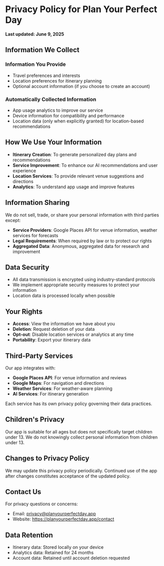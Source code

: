 # Privacy Policy for Plan Your Perfect Day

**Last updated: June 9, 2025**

## Information We Collect

### Information You Provide
- Travel preferences and interests
- Location preferences for itinerary planning
- Optional account information (if you choose to create an account)

### Automatically Collected Information
- App usage analytics to improve our service
- Device information for compatibility and performance
- Location data (only when explicitly granted) for location-based recommendations

## How We Use Your Information

- **Itinerary Creation**: To generate personalized day plans and recommendations
- **Service Improvement**: To enhance our AI recommendations and user experience
- **Location Services**: To provide relevant venue suggestions and directions
- **Analytics**: To understand app usage and improve features

## Information Sharing

We do not sell, trade, or share your personal information with third parties except:
- **Service Providers**: Google Places API for venue information, weather services for forecasts
- **Legal Requirements**: When required by law or to protect our rights
- **Aggregated Data**: Anonymous, aggregated data for research and improvement

## Data Security

- All data transmission is encrypted using industry-standard protocols
- We implement appropriate security measures to protect your information
- Location data is processed locally when possible

## Your Rights

- **Access**: View the information we have about you
- **Deletion**: Request deletion of your data
- **Opt-out**: Disable location services or analytics at any time
- **Portability**: Export your itinerary data

## Third-Party Services

Our app integrates with:
- **Google Places API**: For venue information and reviews
- **Google Maps**: For navigation and directions
- **Weather Services**: For weather-aware planning
- **AI Services**: For itinerary generation

Each service has its own privacy policy governing their data practices.

## Children's Privacy

Our app is suitable for all ages but does not specifically target children under 13. We do not knowingly collect personal information from children under 13.

## Changes to Privacy Policy

We may update this privacy policy periodically. Continued use of the app after changes constitutes acceptance of the updated policy.

## Contact Us

For privacy questions or concerns:
- Email: privacy@planyourperfectday.app
- Website: https://planyourperfectday.app/contact

## Data Retention

- Itinerary data: Stored locally on your device
- Analytics data: Retained for 24 months
- Account data: Retained until account deletion requested